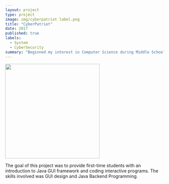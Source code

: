 ```yaml
---
layout: project
type: project
image: img/cyberpatriot label.png
title: "CyberPatriot"
date: 2017
published: true
labels:
  - System 
  - CyberSecurity
summary: "Beginned my interest in Computer Science during Middle School with this competition "
---
```


<div class="text-center p-4">
  <img width="300px" src="../img/cyberpatriot inside.jpg" class="img-thumbnail" >
</div>

The goal of this project was to provide first-time students with an introduction to Java GUI framework and coding interactive programs. The skills involved was GUI design and Java Backend Programming. 
